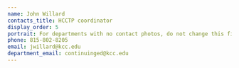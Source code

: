 ```yaml
---
name: John Willard
contacts_title: HCCTP coordinator
display_order: 5
portrait: For departments with no contact photos, do not change this field.
phone: 815-802-8205
email: jwillard@kcc.edu
department_email: continuinged@kcc.edu
---
```

